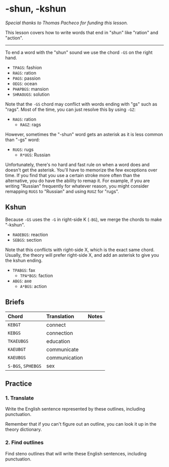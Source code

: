 # -shun, -kshun

_Special thanks to Thomas Pacheco for funding this lesson._

This lesson covers how to write words that end in "shun" like "ration" and "action".

---

To end a word with the "shun" sound we use the chord `-GS` on the right hand.

<Steno-Display labels="all" stroke="-GS" />

- `TPAGS`: fashion
- `RAGS`: ration
- `PAGS`: passion
- `OEGS`: ocean
- `PHAPBGS`: mansion
- `SHRAOUGS`: solution

Note that the `-GS` chord may conflict with words ending with "gs" such as "rags". Most of the time, you can just resolve this by using `-GZ`:

- `RAGS`: ration
  - `RAGZ`: rags

However, sometimes the "-shun" word gets an asterisk as it is less common than "-gs" word:

- `RUGS`: rugs
  - `R*UGS`: Russian

Unfortunately, there's no hard and fast rule on when a word does and doesn't get the asterisk. You'll have to memorize the few exceptions over time. If you find that you use a certain stroke more often than the alternative, you do have the ability to remap it. For example, if you are writing "Russian" frequently for whatever reason, you might consider remapping `RUGS` to "Russian" and using `RUGZ` for "rugs".

## Kshun

Because `-GS` uses the `-G` in right-side K (`-BG`), we merge the chords to make "-kshun".

<Steno-Display labels="all" stroke="-BGS" />

- `RAOEBGS`: reaction
- `SEBGS`: section

Note that this conflicts with right-side X, which is the exact same chord. Usually, the theory will prefer right-side X, and add an asterisk to give you the kshun ending.

- `TPABGS`: fax
  - `TPA*BGS`: faction
- `ABGS`: axe
  - `A*BGS`: action

## Briefs

| Chord              | Translation   | Notes |
| :----------------- | :------------ | :---- |
| `KEBGT`            | connect       |       |
| `KEBGS`            | connection    |       |
| `TKAEUBGS`         | education     |       |
| `KAEUBGT`          | communicate   |       |
| `KAEUBGS`          | communication |       |
| `S-BGS`, `SPHEBGS` | sex           |       |

## Practice

### 1. Translate

Write the English sentence represented by these outlines, including punctuation.

Remember that if you can't figure out an outline, you can look it up in the theory dictionary.

### 2. Find outlines

Find steno outlines that will write these English sentences, including punctuation.
